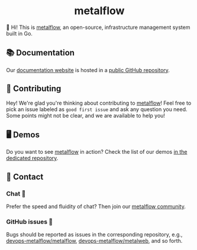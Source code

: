 <h1 align="center">metalflow</h1>



👋  Hi! This is [metalflow](https://github.com/devops-metalflow), an open-source, infrastructure management system built in Go.



## 📚 Documentation 

Our [documentation website](https://devops-metalflow.github.io) is hosted in a [public GitHub repository](https://github.com/devops-metalflow/devops-metalflow.github.io).



## 🤝 Contributing 

Hey! We're glad you're thinking about contributing to [metalflow](https://github.com/devops-metalflow)! Feel free to pick an issue labeled as `good first issue` and  ask any question you need. Some points might not be clear, and we are available to help you!



## 🖥 Demos 

Do you want to see [metalflow](https://github.com/devops-metalflow) in action? Check the list of our demos [in the dedicated repository](https://github.com/devops-metalflow/demo). 




## 💌 Contact

### Chat 💬

Prefer the speed and fluidity of chat? Then join our [metalflow community](https://gitter.im/craftslab/devops-metalflow).

### GitHub issues 🔩

Bugs should be reported as issues in the corresponding repository, e.g., [devops-metalflow/metalflow](https://github.com/devops-metalflow/metalflow/issues), [devops-metalflow/metalweb](https://github.com/devops-metalflow/metalweb/issues), and so forth.
